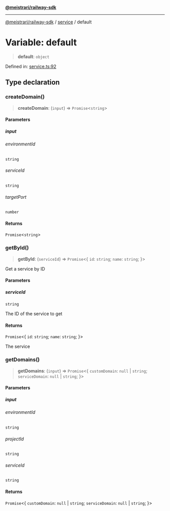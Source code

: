 [**@meistrari/railway-sdk**](../../README.md)

***

[@meistrari/railway-sdk](../../README.md) / [service](../README.md) / default

# Variable: default

> **default**: `object`

Defined in: [service.ts:92](https://github.com/meistrari/railway-sdk/blob/5ddc57fa76b12dbe9293f5d1e588eac388d418dd/src/resources/service.ts#L92)

## Type declaration

### createDomain()

> **createDomain**: (`input`) => `Promise`\<`string`\>

#### Parameters

##### input

###### environmentId

`string`

###### serviceId

`string`

###### targetPort

`number`

#### Returns

`Promise`\<`string`\>

### getById()

> **getById**: (`serviceId`) => `Promise`\<\{ `id`: `string`; `name`: `string`; \}\>

Get a service by ID

#### Parameters

##### serviceId

`string`

The ID of the service to get

#### Returns

`Promise`\<\{ `id`: `string`; `name`: `string`; \}\>

The service

### getDomains()

> **getDomains**: (`input`) => `Promise`\<\{ `customDomain`: `null` \| `string`; `serviceDomain`: `null` \| `string`; \}\>

#### Parameters

##### input

###### environmentId

`string`

###### projectId

`string`

###### serviceId

`string`

#### Returns

`Promise`\<\{ `customDomain`: `null` \| `string`; `serviceDomain`: `null` \| `string`; \}\>
